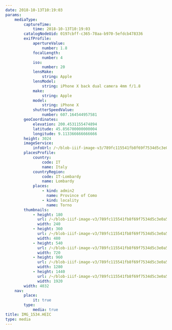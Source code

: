 ```yaml
---
date: 2018-10-13T10:19:03
params:
    mediaType:
        captureTime:
            time: 2018-10-13T10:19:03
        catalogNodeUid: 0197cbff-c365-78aa-b970-5efdcb478336
        exifProfile:
            apertureValue:
                number: 1.8
            focalLength:
                number: 4
            iso:
                number: 20
            lensMake:
                string: Apple
            lensModel:
                string: iPhone X back dual camera 4mm f/1.8
            make:
                string: Apple
            model:
                string: iPhone X
            shutterSpeedValue:
                number: 607.164544957581
        geoCoordinates:
            elevation: 200.4531155474894
            latitude: 45.856700000000004
            longitude: 9.113366666666666
        height: 3024
        imageService:
            infoUrl: /~/blob-iiif-image-v3/789fc115541fb8f69f7534d5c3e0a5c2a85d04e4a311310c4f2b46eaa846b65a/info.json
        placesProfile:
            country:
                code: IT
                name: Italy
            countryRegion:
                code: IT-Lombardy
                name: Lombardy
            places:
                - kind: admin2
                  name: Province of Como
                - kind: locality
                  name: Torno
        thumbnails:
            - height: 180
              url: /~/blob-iiif-image-v3/789fc115541fb8f69f7534d5c3e0a5c2a85d04e4a311310c4f2b46eaa846b65a/full/240%2C180/0/default.jpg
              width: 240
            - height: 360
              url: /~/blob-iiif-image-v3/789fc115541fb8f69f7534d5c3e0a5c2a85d04e4a311310c4f2b46eaa846b65a/full/480%2C360/0/default.jpg
              width: 480
            - height: 540
              url: /~/blob-iiif-image-v3/789fc115541fb8f69f7534d5c3e0a5c2a85d04e4a311310c4f2b46eaa846b65a/full/720%2C540/0/default.jpg
              width: 720
            - height: 960
              url: /~/blob-iiif-image-v3/789fc115541fb8f69f7534d5c3e0a5c2a85d04e4a311310c4f2b46eaa846b65a/full/1280%2C960/0/default.jpg
              width: 1280
            - height: 1440
              url: /~/blob-iiif-image-v3/789fc115541fb8f69f7534d5c3e0a5c2a85d04e4a311310c4f2b46eaa846b65a/full/1920%2C1440/0/default.jpg
              width: 1920
        width: 4032
    nav:
        place:
            it: true
        type:
            media: true
title: IMG_1534.HEIC
type: media
---
```

